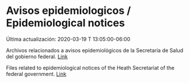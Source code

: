 # Avisos epidemiologicos / Epidemiological notices

Última actualización: 2020-03-19 T 13:05:00-06:00 

Archivos relacionados a avisos epidemiológicos de la Secretaría de Salud del gobierno federal. [Link](https://www.gob.mx/salud/documentos/aviso-epidemiologico-casos-de-infeccion-respiratoria-asociados-a-nuevo-coronavirus-2019-ncov)

Files related to epidemiological notices of the Heath Secretariat of the federal government.  [Link](https://www.gob.mx/salud/documentos/aviso-epidemiologico-casos-de-infeccion-respiratoria-asociados-a-nuevo-coronavirus-2019-ncov)


